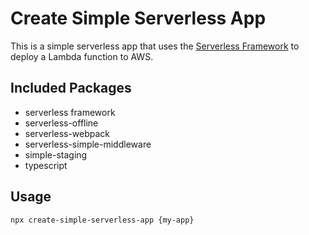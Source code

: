 # Create Simple Serverless App

This is a simple serverless app that uses the [Serverless Framework](https://serverless.com) to deploy a Lambda function to AWS.

## Included Packages

* serverless framework
* serverless-offline
* serverless-webpack
* serverless-simple-middleware
* simple-staging
* typescript

## Usage

```
npx create-simple-serverless-app {my-app}
```